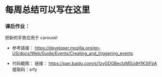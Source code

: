 # 每周总结可以写在这里

### 课后作业：
把新的手势应用于 carousel

 - 参考链接：
https://developer.mozilla.org/en-US/docs/Web/Guide/Events/Creating_and_triggering_events

 - 代码截图：
链接： https://pan.baidu.com/s/1zvGDGBecIzM5UdH1K3tFbA
提取码：srfy
